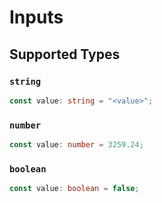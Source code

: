 # Inputs


## Supported Types

### `string`

```typescript
const value: string = "<value>";
```

### `number`

```typescript
const value: number = 3259.24;
```

### `boolean`

```typescript
const value: boolean = false;
```

